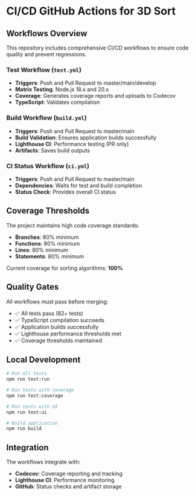 # CI/CD GitHub Actions for 3D Sort

## Workflows Overview

This repository includes comprehensive CI/CD workflows to ensure code quality and prevent regressions.

### Test Workflow (`test.yml`)
- **Triggers**: Push and Pull Request to master/main/develop
- **Matrix Testing**: Node.js 18.x and 20.x
- **Coverage**: Generates coverage reports and uploads to Codecov
- **TypeScript**: Validates compilation

### Build Workflow (`build.yml`)
- **Triggers**: Push and Pull Request to master/main
- **Build Validation**: Ensures application builds successfully
- **Lighthouse CI**: Performance testing (PR only)
- **Artifacts**: Saves build outputs

### CI Status Workflow (`ci.yml`)
- **Triggers**: Push and Pull Request to master/main
- **Dependencies**: Waits for test and build completion
- **Status Check**: Provides overall CI status

## Coverage Thresholds

The project maintains high code coverage standards:

- **Branches**: 80% minimum
- **Functions**: 80% minimum  
- **Lines**: 80% minimum
- **Statements**: 80% minimum

Current coverage for sorting algorithms: **100%**

## Quality Gates

All workflows must pass before merging:
- ✅ All tests pass (82+ tests)
- ✅ TypeScript compilation succeeds
- ✅ Application builds successfully
- ✅ Lighthouse performance thresholds met
- ✅ Coverage thresholds maintained

## Local Development

```bash
# Run all tests
npm run test:run

# Run tests with coverage
npm run test:coverage

# Run tests with UI
npm run test:ui

# Build application
npm run build
```

## Integration

The workflows integrate with:
- **Codecov**: Coverage reporting and tracking
- **Lighthouse CI**: Performance monitoring
- **GitHub**: Status checks and artifact storage
